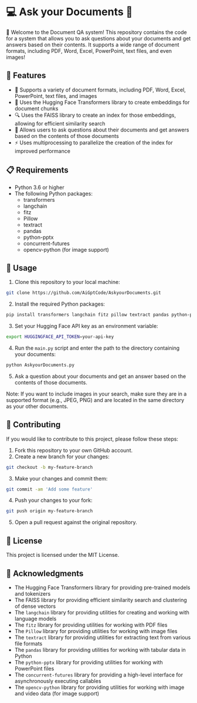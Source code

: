# 💻 Ask your Documents  🤖

👋 Welcome to the Document QA system! This repository contains the code for a system that allows you to ask questions about your documents and get answers based on their contents. It supports a wide range of document formats, including PDF, Word, Excel, PowerPoint, text files, and even images!

## 🚀 Features

* 📄 Supports a variety of document formats, including PDF, Word, Excel, PowerPoint, text files, and images
* 🤖 Uses the Hugging Face Transformers library to create embeddings for document chunks
* 🔍 Uses the FAISS library to create an index for those embeddings, allowing for efficient similarity search
* 💬 Allows users to ask questions about their documents and get answers based on the contents of those documents
* ⚡️ Uses multiprocessing to parallelize the creation of the index for improved performance

## 📋 Requirements

* Python 3.6 or higher
* The following Python packages:
	+ transformers
	+ langchain
	+ fitz
	+ Pillow
	+ textract
	+ pandas
	+ python-pptx
	+ concurrent-futures
	+ opencv-python (for image support)

## 🔧 Usage

1. Clone this repository to your local machine:
```bash
git clone https://github.com/AiGptCode/AskyourDocuments.git
```
2. Install the required Python packages:
```bash
pip install transformers langchain fitz pillow textract pandas python-pptx opencv-python concurrent-futures
```
3. Set your Hugging Face API key as an environment variable:
```bash
export HUGGINGFACE_API_TOKEN=your-api-key
```
4. Run the `main.py` script and enter the path to the directory containing your documents:
```bash
python AskyourDocuments.py
```
5. Ask a question about your documents and get an answer based on the contents of those documents.

Note: If you want to include images in your search, make sure they are in a supported format (e.g., JPEG, PNG) and are located in the same directory as your other documents.

## 🤝 Contributing

If you would like to contribute to this project, please follow these steps:

1. Fork this repository to your own GitHub account.
2. Create a new branch for your changes:
```bash
git checkout -b my-feature-branch
```
3. Make your changes and commit them:
```bash
git commit -am 'Add some feature'
```
4. Push your changes to your fork:
```bash
git push origin my-feature-branch
```
5. Open a pull request against the original repository.

## 📄 License

This project is licensed under the MIT License.

## 🎉 Acknowledgments

* The Hugging Face Transformers library for providing pre-trained models and tokenizers
* The FAISS library for providing efficient similarity search and clustering of dense vectors
* The `langchain` library for providing utilities for creating and working with language models
* The `fitz` library for providing utilities for working with PDF files
* The `Pillow` library for providing utilities for working with image files
* The `textract` library for providing utilities for extracting text from various file formats
* The `pandas` library for providing utilities for working with tabular data in Python
* The `python-pptx` library for providing utilities for working with PowerPoint files
* The `concurrent-futures` library for providing a high-level interface for asynchronously executing callables
* The `opencv-python` library for providing utilities for working with image and video data (for image support)
